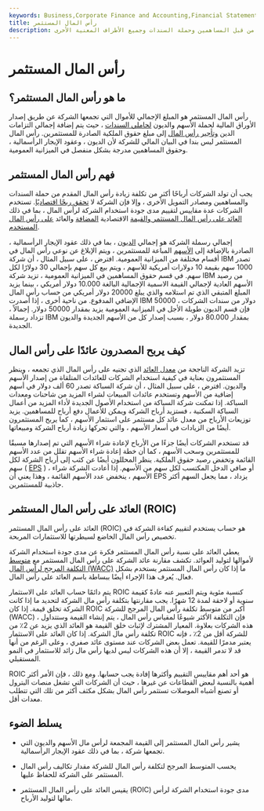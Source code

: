 ```yaml
---
keywords: Business,Corporate Finance and Accounting,Financial Statements
title: رأس المال المستثمر
description: رأس المال المستثمر هو المبلغ الإجمالي للأموال التي تم منحها للشركة من قبل المساهمين وحملة السندات وجميع الأطراف المعنية الأخرى.
---
```


# رأس المال المستثمر
## ما هو رأس المال المستثمر؟

رأس المال المستثمر هو المبلغ الإجمالي للأموال التي تجمعها الشركة عن طريق إصدار الأوراق المالية لحملة الأسهم والديون [لحاملي السندات](/bondholder) ، حيث يتم إضافة إجمالي التزامات الدين [وتأجير رأس المال](/lease) إلى مبلغ حقوق الملكية الصادرة للمستثمرين. رأس المال المستثمر ليس بندا في البيان المالي للشركة لأن الديون ، وعقود الإيجار الرأسمالية ، وحقوق المساهمين مدرجة بشكل منفصل في الميزانية العمومية.

## فهم رأس المال المستثمر

يجب أن تولد الشركات أرباحًا أكثر من تكلفة زيادة رأس المال المقدم من حملة السندات والمساهمين ومصادر التمويل الأخرى ، وإلا فإن الشركة لا [تحقق ربحًا اقتصاديًا](/economicprofit). تستخدم الشركات عدة مقاييس لتقييم مدى جودة استخدام الشركة لرأس المال ، بما في ذلك [العائد على رأس المال المستثمر والقيمة](/returnoninvestmentcapital) الاقتصادية [المضافة](/eva) والعائد [على رأس المال المستخدم](/roce).

إجمالي رسملة الشركة هو إجمالي [الديون](/debt) ، بما في ذلك عقود الإيجار الرأسمالية ، الصادرة بالإضافة إلى [الأسهم](/equity) المباعة للمستثمرين ، ويتم الإبلاغ عن نوعي رأس المال في أقسام مختلفة من الميزانية العمومية. افترض ، على سبيل المثال ، أن شركة IBM تصدر 1000 سهم بقيمة 10 دولارات أمريكية للأسهم ، ويتم بيع كل سهم بإجمالي 30 دولارًا لكل سهم. في قسم حقوق المساهمين في الميزانية العمومية ، تزيد شركة IBM من رصيد الأسهم العادية لإجمالي القيمة الاسمية الإجمالية البالغة 10.000 دولار أمريكي ، بينما يزيد المبلغ المتبقي الذي تم استلامه والذي يبلغ 20000 دولار أمريكي من حساب رأس المال الإضافي المدفوع. من ناحية أخرى ، إذا أصدرت IBM 50000 دولار من سندات الشركات ، فإن قسم الديون طويلة الأجل في الميزانية العمومية يزيد بمقدار 50000 دولار. إجمالاً ، تزداد رسملة IBM بمقدار 80.000 دولار ، بسبب إصدار كل من الأسهم الجديدة والديون الجديدة.

## كيف يربح المصدرون عائدًا على رأس المال

تزيد الشركة الناجحة من [معدل العائد](/rateofreturn) الذي تجنيه على رأس المال الذي تجمعه ، وينظر المستثمرون بعناية في كيفية استخدام الشركات للعائدات المتلقاة من إصدار الأسهم والديون. افترض ، على سبيل المثال ، أن شركة السباكة تصدر 60 ألف دولار في أسهم إضافية من الأسهم وتستخدم عائدات المبيعات لشراء المزيد من شاحنات ومعدات السباكة. إذا تمكنت شركة السباكة من استخدام الأصول الجديدة لأداء المزيد من أعمال السباكة السكنية ، فستزيد أرباح الشركة ويمكن للأعمال دفع أرباح للمساهمين. يزيد توزيعات الأرباح من معدل عائد كل مستثمر على استثمار الأسهم ، كما يربح المستثمرون أيضًا من الزيادات في أسعار الأسهم ، والتي تحركها زيادة أرباح الشركة ومبيعاتها.

قد تستخدم الشركات أيضًا جزءًا من الأرباح لإعادة شراء الأسهم التي تم إصدارها مسبقًا للمستثمرين وسحب الأسهم ، كما أن خطة إعادة شراء الأسهم تقلل من عدد الأسهم القائمة وتخفض رصيد حقوق الملكية. ينظر المحللون أيضًا عن كثب إلى أرباح الشركة لكل سهم ( [EPS](/eps) ) ، أو صافي الدخل المكتسب لكل سهم من الأسهم. إذا أعادت الشركة شراء الأسهم ، ينخفض عدد الأسهم القائمة ، وهذا يعني أن EPS يزداد ، مما يجعل السهم أكثر جاذبية للمستثمرين.

## العائد على رأس المال المستثمر (ROIC)

العائد على رأس المال المستثمر (ROIC) هو حساب يستخدم لتقييم كفاءة الشركة في تخصيص رأس المال الخاضع لسيطرتها للاستثمارات المربحة.

يعطي العائد على نسبة رأس المال المستثمر فكرة عن مدى جودة استخدام الشركة لأموالها لتوليد العوائد. تكشف مقارنة عائد الشركة على رأس المال المستثمر مع [متوسط التكلفة المرجح لرأس المال (WACC)](/wacc) ما إذا كان رأس المال المستثمر يستخدم بشكل فعال. يُعرف هذا الإجراء أيضًا ببساطة باسم العائد على رأس المال.

يتم دائمًا حساب العائد على الاستثمار ROIC كنسبة مئوية ويتم التعبير عنه عادةً كقيمة سنوية أو لاحقة لمدة 12 شهرًا. يجب مقارنتها بتكلفة رأس مال الشركة لتحديد ما إذا كانت الشركة تخلق قيمة. إذا كان ROIC أكبر من متوسط تكلفة رأس المال المرجح للشركة (WACC) ، فإن التكلفة الأكثر شيوعًا لمقياس رأس المال ، يتم إنشاء القيمة وستتداول هذه الشركات بعلاوة. المعيار المشترك لإثبات خلق القيمة هو العائد الذي يزيد عن 2٪ من تكلفة رأس مال الشركة. إذا كان العائد على الاستثمار ROIC للشركة أقل من 2٪ ، فإنه يعتبر مدمرًا للقيمة. تعمل بعض الشركات عند مستوى عائد صفري ، وعلى الرغم من أنها قد لا تدمر القيمة ، إلا أن هذه الشركات ليس لديها رأس مال زائد للاستثمار في النمو المستقبلي.

ROIC هو أحد أهم مقاييس التقييم وأكثرها إفادة يجب حسابها. ومع ذلك ، فإن الأمر أكثر أهمية بالنسبة لبعض القطاعات عن غيرها ، حيث أن الشركات التي تشغل منصات البترول أو تصنع أشباه الموصلات تستثمر رأس المال بشكل مكثف أكثر من تلك التي تتطلب معدات أقل.

## يسلط الضوء

- يشير رأس المال المستثمر إلى القيمة المجمعة لرأس مال الأسهم والديون التي تجمعها شركة ، بما في ذلك عقود الإيجار الرأسمالية.

- يحسب المتوسط المرجح لتكلفة رأس المال للشركة مقدار تكاليف رأس المال المستثمر على الشركة للحفاظ عليها.

- يقيس العائد على رأس المال المستثمر (ROIC) مدى جودة استخدام الشركة لرأس مالها لتوليد الأرباح.

